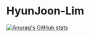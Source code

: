 # HyunJoon-Lim

[![Anurag's GitHub stats](https://github-readme-stats.vercel.app/api?username=jungking&count_private=true&theme=tokyonight)](https://github.com/anuraghazra/github-readme-stats)

